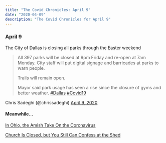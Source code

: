 ```yaml
---
title: "The Covid Chronicles: April 9"
date: "2020-04-09"
description: "The Covid Chronicles for April 9"
---
```


### April 9

The City of Dallas is closing all parks through the Easter weekend

> All 397 parks will be closed at 9pm Friday and re-open at 7am Monday. City staff will put digital signage and barricades at parks to warn people.  
> 
> Trails will remain open.   
> 
> Mayor said park usage has seen a rise since the closure of gyms and better weather. [#Dallas](https://twitter.com/hashtag/Dallas?src=hash&ref_src=twsrc%5Etfw) [#Covid19](https://twitter.com/hashtag/Covid19?src=hash&ref_src=twsrc%5Etfw)

 Chris Sadeghi (@chrissadeghi) [April 9, 2020](https://twitter.com/chrissadeghi/status/1248268308996149250)

#### Meanwhile...

[ In Ohio, the Amish Take On the Coronavirus]( https://www.nytimes.com/2020/04/09/us/politics/amish-coronavirus-ohio.html#click=https://t.co/oBlGXAYwPd)

[ Church Is Closed, but You Still Can Confess at the Shed](https://www.wsj.com/articles/church-is-closed-but-you-still-can-confess-at-the-shed-11586456744?mod=e2tw&page=1&pos=1)


